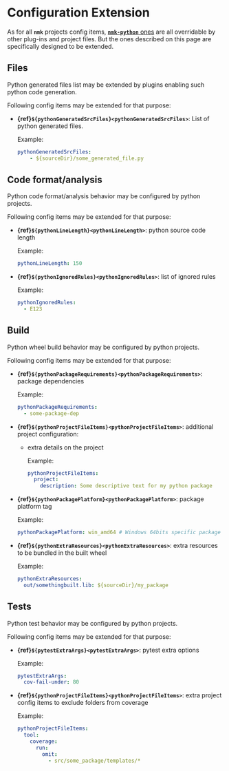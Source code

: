 # Configuration Extension

As for all **`nmk`** projects config items, [**`nmk-python`** ones](config.md) are all overridable by other plug-ins and project files. But the ones described on this page are specifically designed to be extended.

## Files

Python generated files list may be extended by plugins enabling such python code generation.

Following config items may be extended for that purpose:
* **{ref}`${pythonGeneratedSrcFiles}<pythonGeneratedSrcFiles>`**: List of python generated files.

  Example:
  ```yaml
  pythonGeneratedSrcFiles:
      - ${sourceDir}/some_generated_file.py
  ```

## Code format/analysis

Python code format/analysis behavior may be configured by python projects.

Following config items may be extended for that purpose:
* **{ref}`${pythonLineLength}<pythonLineLength>`**: python source code length

  Example:
  ```yaml
  pythonLineLength: 150
  ```
* **{ref}`${pythonIgnoredRules}<pythonIgnoredRules>`**: list of ignored rules

  Example:
  ```yaml
  pythonIgnoredRules:
    - E123
  ```

## Build

Python wheel build behavior may be configured by python projects.

Following config items may be extended for that purpose:
* **{ref}`${pythonPackageRequirements}<pythonPackageRequirements>`**: package dependencies

  Example:
  ```yaml
  pythonPackageRequirements:
    - some-package-dep
  ```
* **{ref}`${pythonProjectFileItems}<pythonProjectFileItems>`**: additional project configuration:
  * extra details on the project

    Example:
    ```yaml
    pythonProjectFileItems:
      project:
        description: Some descriptive text for my python package
    ```
* **{ref}`${pythonPackagePlatform}<pythonPackagePlatform>`**: package platform tag

  Example:
  ```yaml
  pythonPackagePlatform: win_amd64 # Windows 64bits specific package
  ```
* **{ref}`${pythonExtraResources}<pythonExtraResources>`**: extra resources to be bundled in the built wheel

  Example:
  ```yaml
  pythonExtraResources:
    out/somethingbuilt.lib: ${sourceDir}/my_package
  ```

## Tests

Python test behavior may be configured by python projects.

Following config items may be extended for that purpose:
* **{ref}`${pytestExtraArgs}<pytestExtraArgs>`**: pytest extra options

  Example:
  ```yaml
  pytestExtraArgs:
    cov-fail-under: 80
  ```
* **{ref}`${pythonProjectFileItems}<pythonProjectFileItems>`**: extra project config items to exclude folders from coverage

  Example:
  ```yaml
  pythonProjectFileItems:
    tool:
      coverage:
        run:
          omit:
            - src/some_package/templates/*
  ```
